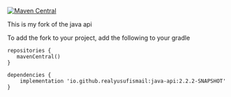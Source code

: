 [![Maven Central](https://maven-badges.herokuapp.com/maven-central/io.github.realyusufismail/java-api-fork/badge.svg)](https://maven-badges.herokuapp.com/maven-central/io.github.realyusufismail/java-api-fork)

This is my fork of the java api

To add the fork to your project, add the following to your gradle

    repositories {
       mavenCentral()
    }

    dependencies {
        implementation 'io.github.realyusufismail:java-api:2.2.2-SNAPSHOT'
    }

